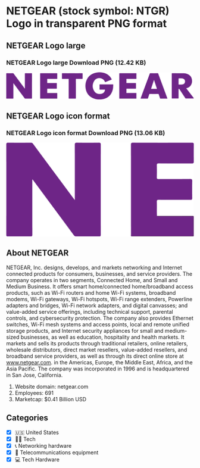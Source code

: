 # NETGEAR (stock symbol: NTGR) Logo in transparent PNG format

## NETGEAR Logo large

### NETGEAR Logo large Download PNG (12.42 KB)

![NETGEAR Logo large Download PNG (12.42 KB)](/img/orig/NTGR_BIG-c5f5f5eb.png)

## NETGEAR Logo icon format

### NETGEAR Logo icon format Download PNG (13.06 KB)

![NETGEAR Logo icon format Download PNG (13.06 KB)](/img/orig/NTGR-34500556.png)

## About NETGEAR

NETGEAR, Inc. designs, develops, and markets networking and Internet connected products for consumers, businesses, and service providers. The company operates in two segments, Connected Home, and Small and Medium Business. It offers smart home/connected home/broadband access products, such as Wi-Fi routers and home Wi-Fi systems, broadband modems, Wi-Fi gateways, Wi-Fi hotspots, Wi-Fi range extenders, Powerline adapters and bridges, Wi-Fi network adapters, and digital canvasses; and value-added service offerings, including technical support, parental controls, and cybersecurity protection. The company also provides Ethernet switches, Wi-Fi mesh systems and access points, local and remote unified storage products, and Internet security appliances for small and medium-sized businesses, as well as education, hospitality and health markets. It markets and sells its products through traditional retailers, online retailers, wholesale distributors, direct market resellers, value-added resellers, and broadband service providers, as well as through its direct online store at www.netgear.com. in the Americas, Europe, the Middle East, Africa, and the Asia Pacific. The company was incorporated in 1996 and is headquartered in San Jose, California.

1. Website domain: netgear.com
2. Employees: 691
3. Marketcap: $0.41 Billion USD


## Categories
- [x] 🇺🇸 United States
- [x] 👩‍💻 Tech
- [x] 📞 Networking hardware
- [x] 📡 Telecommunications equipment
- [x] 💻 Tech Hardware
